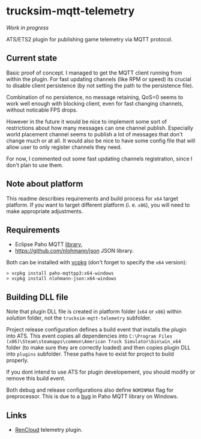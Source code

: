 # trucksim-mqtt-telemetry

*Work in progress*

ATS/ETS2 plugin for publishing game telemetry via MQTT protocol.

## Current state

Basic proof of concept. I managed to get the MQTT client running from within the plugin. For fast updating channels
(like RPM or speed) its crucial to disable client persistence (by not setting the path to the persistence file).

Combination of no persistence, no message retaining, QoS=0 seems to work well enough with blocking client, even for 
fast changing channels, without noticable FPS drops.

However in the future it would be nice to implement some sort of restrictions about how many messages can one channel publish.
Especially world placement channel seems to publish a lot of messages that don't change much or at all. It would also be nice
to have some config file that will allow user to only register channels they need.

For now, I commented out some fast updating channels registration, since I don't plan to use them.

## Note about platform

This readme describies requirements and build process for ``x64`` target platform. If you want to target different platform
(i. e. ``x86``), you will need to make appropriate adjustments.

## Requirements

* Eclipse Paho MQTT [library](https://github.com/eclipse/paho.mqtt.cpp), 
* https://github.com/nlohmann/json JSON library.

Both can be installed with [vcpkg](https://vcpkg.io/en/index.html) (don't forget to specify the ``x64`` version):

```
> vcpkg install paho-mqttpp3:x64-windows
> vcpkg install nlohmann-json:x64-windows
```

## Building DLL file

Note that plugin DLL file is created in platform folder (``x64`` or ``x86``) within *solution* folder, not the ``trucksim-mqtt-telemetry`` subfolder.

Project release configuration defines a build event that installs the plugin into ATS. This event copies all dependencies into 
``C:\Program Files (x86)\Steam\steamapps\common\American Truck Simulator\bin\win_x64`` folder (to make sure they are correctly loaded)
and then copies plugin DLL into ``plugins`` subfolder. These paths have to exist for project to build properly.

If you dont intend to use ATS for plugin developement, you should modify or remove this build event.

Both debug and release configurations also define ``NOMINMAX`` flag for preprocessor. This is due to a [bug](https://github.com/eclipse/paho.mqtt.cpp/issues/226) in Paho MQTT library on Windows.

## Links

* [RenCloud](https://github.com/RenCloud/scs-sdk-plugin) telemetry plugin.